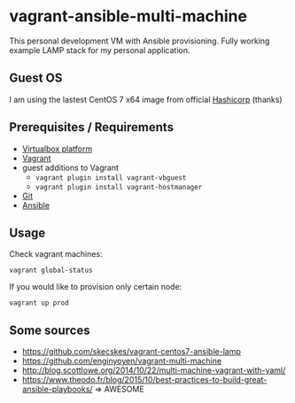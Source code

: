 # vagrant-ansible-multi-machine

This personal development VM with Ansible provisioning. Fully working example LAMP stack for my personal application.


## Guest OS

I am using the lastest CentOS 7 x64 image from official [Hashicorp](https://atlas.hashicorp.com/centos/7) (thanks)

## Prerequisites / Requirements

- [Virtualbox platform](https://www.virtualbox.org/wiki/Downloads)
- [Vagrant](https://docs.vagrantup.com/v2/installation/)
- guest additions to Vagrant
  - `vagrant plugin install vagrant-vbguest`
  - `vagrant plugin install vagrant-hostmanager`
- [Git](https://git-scm.com/)
- [Ansible](http://docs.ansible.com/ansible/intro_installation.html)


## Usage

Check vagrant machines: 

    vagrant global-status

If you would like to provision only certain node:

    vagrant up prod



## Some sources

- https://github.com/skecskes/vagrant-centos7-ansible-lamp
- https://github.com/enginyoyen/vagrant-multi-machine
- http://blog.scottlowe.org/2014/10/22/multi-machine-vagrant-with-yaml/
- https://www.theodo.fr/blog/2015/10/best-practices-to-build-great-ansible-playbooks/  => AWESOME


